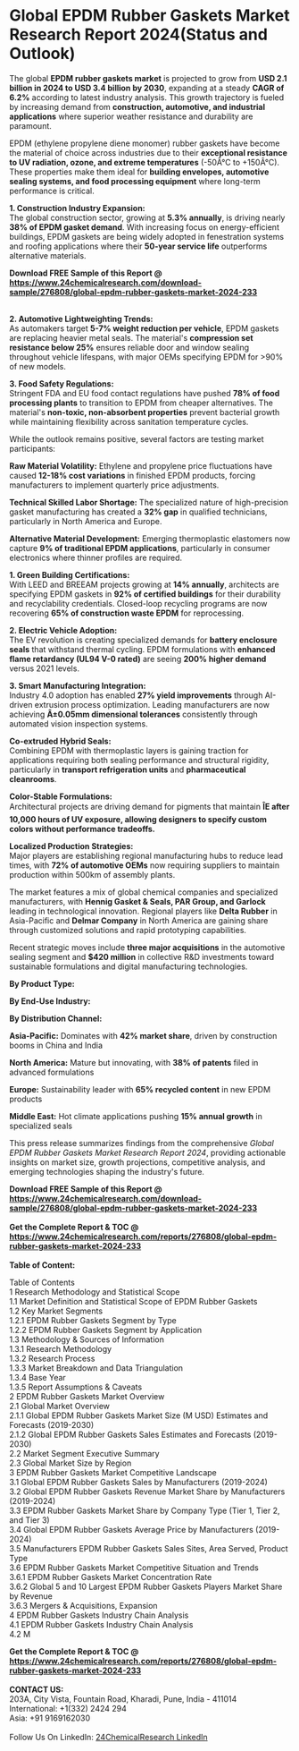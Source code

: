 <h1>Global EPDM Rubber Gaskets Market Research Report 2024(Status and Outlook)</h1><p>The global <strong>EPDM rubber gaskets market</strong> is projected to grow from <strong>USD 2.1 billion in 2024 to USD 3.4 billion by 2030</strong>, expanding at a steady <strong>CAGR of 6.2%</strong> according to latest industry analysis. This growth trajectory is fueled by increasing demand from <strong>construction, automotive, and industrial applications</strong> where superior weather resistance and durability are paramount.</p><p>EPDM (ethylene propylene diene monomer) rubber gaskets have become the material of choice across industries due to their <strong>exceptional resistance to UV radiation, ozone, and extreme temperatures</strong> (-50Â°C to +150Â°C). These properties make them ideal for <strong>building envelopes, automotive sealing systems, and food processing equipment</strong> where long-term performance is critical.</p><p><strong>1. Construction Industry Expansion:</strong><br>
The global construction sector, growing at <strong>5.3% annually</strong>, is driving nearly <strong>38% of EPDM gasket demand</strong>. With increasing focus on energy-efficient buildings, EPDM gaskets are being widely adopted in fenestration systems and roofing applications where their <strong>50-year service life</strong> outperforms alternative materials.</p><div><b>Download FREE Sample of this Report @ 
            <a href="https://www.24chemicalresearch.com/download-sample/276808/global-epdm-rubber-gaskets-market-2024-233">
            https://www.24chemicalresearch.com/download-sample/276808/global-epdm-rubber-gaskets-market-2024-233</a></b></div><br><p><strong>2. Automotive Lightweighting Trends:</strong><br>
As automakers target <strong>5-7% weight reduction per vehicle</strong>, EPDM gaskets are replacing heavier metal seals. The material's <strong>compression set resistance below 25%</strong> ensures reliable door and window sealing throughout vehicle lifespans, with major OEMs specifying EPDM for &gt;90% of new models.</p><p><strong>3. Food Safety Regulations:</strong><br>
Stringent FDA and EU food contact regulations have pushed <strong>78% of food processing plants</strong> to transition to EPDM from cheaper alternatives. The material's <strong>non-toxic, non-absorbent properties</strong> prevent bacterial growth while maintaining flexibility across sanitation temperature cycles.</p><p>While the outlook remains positive, several factors are testing market participants:</p><p><strong>Raw Material Volatility:</strong> Ethylene and propylene price fluctuations have caused <strong>12-18% cost variations</strong> in finished EPDM products, forcing manufacturers to implement quarterly price adjustments.</p><p><strong>Technical Skilled Labor Shortage:</strong> The specialized nature of high-precision gasket manufacturing has created a <strong>32% gap</strong> in qualified technicians, particularly in North America and Europe.</p><p><strong>Alternative Material Development:</strong> Emerging thermoplastic elastomers now capture <strong>9% of traditional EPDM applications</strong>, particularly in consumer electronics where thinner profiles are required.</p><p><strong>1. Green Building Certifications:</strong><br>
With LEED and BREEAM projects growing at <strong>14% annually</strong>, architects are specifying EPDM gaskets in <strong>92% of certified buildings</strong> for their durability and recyclability credentials. Closed-loop recycling programs are now recovering <strong>65% of construction waste EPDM</strong> for reprocessing.</p><p><strong>2. Electric Vehicle Adoption:</strong><br>
The EV revolution is creating specialized demands for <strong>battery enclosure seals</strong> that withstand thermal cycling. EPDM formulations with <strong>enhanced flame retardancy (UL94 V-0 rated)</strong> are seeing <strong>200% higher demand</strong> versus 2021 levels.</p><p><strong>3. Smart Manufacturing Integration:</strong><br>
Industry 4.0 adoption has enabled <strong>27% yield improvements</strong> through AI-driven extrusion process optimization. Leading manufacturers are now achieving <strong>Â±0.05mm dimensional tolerances</strong> consistently through automated vision inspection systems.</p><p><strong>Co-extruded Hybrid Seals:</strong><br>
	Combining EPDM with thermoplastic layers is gaining traction for applications requiring both sealing performance and structural rigidity, particularly in <strong>transport refrigeration units</strong> and <strong>pharmaceutical cleanrooms</strong>.</p><p><strong>Color-Stable Formulations:</strong><br>
	Architectural projects are driving demand for pigments that maintain <strong>ÎE after 10,000 hours of UV exposure, allowing designers to specify custom colors without performance tradeoffs.</strong></p><p><strong>Localized Production Strategies:</strong><br>
	Major players are establishing regional manufacturing hubs to reduce lead times, with <strong>72% of automotive OEMs</strong> now requiring suppliers to maintain production within 500km of assembly plants.</p><p>The market features a mix of global chemical companies and specialized manufacturers, with <strong>Hennig Gasket &amp; Seals, PAR Group, and Garlock</strong> leading in technological innovation. Regional players like <strong>Delta Rubber</strong> in Asia-Pacific and <strong>Delmar Company</strong> in North America are gaining share through customized solutions and rapid prototyping capabilities.</p><p>Recent strategic moves include <strong>three major acquisitions</strong> in the automotive sealing segment and <strong>$420 million</strong> in collective R&amp;D investments toward sustainable formulations and digital manufacturing technologies.</p><p><strong>By Product Type:</strong></p><p><strong>By End-Use Industry:</strong></p><p><strong>By Distribution Channel:</strong></p><p><strong>Asia-Pacific:</strong> Dominates with <strong>42% market share</strong>, driven by construction booms in China and India</p><p><strong>North America:</strong> Mature but innovating, with <strong>38% of patents</strong> filed in advanced formulations</p><p><strong>Europe:</strong> Sustainability leader with <strong>65% recycled content</strong> in new EPDM products</p><p><strong>Middle East:</strong> Hot climate applications pushing <strong>15% annual growth</strong> in specialized seals</p><p>This press release summarizes findings from the comprehensive <em>Global EPDM Rubber Gaskets Market Research Report 2024</em>, providing actionable insights on market size, growth projections, competitive analysis, and emerging technologies shaping the industry's future.</p><div><b>Download FREE Sample of this Report @ 
            <a href="https://www.24chemicalresearch.com/download-sample/276808/global-epdm-rubber-gaskets-market-2024-233">
            https://www.24chemicalresearch.com/download-sample/276808/global-epdm-rubber-gaskets-market-2024-233</a></b></div><br><div><b>Get the Complete Report & TOC @ 
            <a href="https://www.24chemicalresearch.com/reports/276808/global-epdm-rubber-gaskets-market-2024-233">
            https://www.24chemicalresearch.com/reports/276808/global-epdm-rubber-gaskets-market-2024-233</a></b></div><br>
            <b>Table of Content:</b><p>Table of Contents<br />
1 Research Methodology and Statistical Scope<br />
1.1 Market Definition and Statistical Scope of EPDM Rubber Gaskets<br />
1.2 Key Market Segments<br />
1.2.1 EPDM Rubber Gaskets Segment by Type<br />
1.2.2 EPDM Rubber Gaskets Segment by Application<br />
1.3 Methodology & Sources of Information<br />
1.3.1 Research Methodology<br />
1.3.2 Research Process<br />
1.3.3 Market Breakdown and Data Triangulation<br />
1.3.4 Base Year<br />
1.3.5 Report Assumptions & Caveats<br />
2 EPDM Rubber Gaskets Market Overview<br />
2.1 Global Market Overview<br />
2.1.1 Global EPDM Rubber Gaskets Market Size (M USD) Estimates and Forecasts (2019-2030)<br />
2.1.2 Global EPDM Rubber Gaskets Sales Estimates and Forecasts (2019-2030)<br />
2.2 Market Segment Executive Summary<br />
2.3 Global Market Size by Region<br />
3 EPDM Rubber Gaskets Market Competitive Landscape<br />
3.1 Global EPDM Rubber Gaskets Sales by Manufacturers (2019-2024)<br />
3.2 Global EPDM Rubber Gaskets Revenue Market Share by Manufacturers (2019-2024)<br />
3.3 EPDM Rubber Gaskets Market Share by Company Type (Tier 1, Tier 2, and Tier 3)<br />
3.4 Global EPDM Rubber Gaskets Average Price by Manufacturers (2019-2024)<br />
3.5 Manufacturers EPDM Rubber Gaskets Sales Sites, Area Served, Product Type<br />
3.6 EPDM Rubber Gaskets Market Competitive Situation and Trends<br />
3.6.1 EPDM Rubber Gaskets Market Concentration Rate<br />
3.6.2 Global 5 and 10 Largest EPDM Rubber Gaskets Players Market Share by Revenue<br />
3.6.3 Mergers & Acquisitions, Expansion<br />
4 EPDM Rubber Gaskets Industry Chain Analysis<br />
4.1 EPDM Rubber Gaskets Industry Chain Analysis<br />
4.2 M</p><div><b>Get the Complete Report & TOC @ 
            <a href="https://www.24chemicalresearch.com/reports/276808/global-epdm-rubber-gaskets-market-2024-233">
            https://www.24chemicalresearch.com/reports/276808/global-epdm-rubber-gaskets-market-2024-233</a></b></div><br><b>CONTACT US:</b><br>
            203A, City Vista, Fountain Road, Kharadi, Pune, India - 411014<br>
            International: +1(332) 2424 294<br>
            Asia: +91 9169162030 <br><br>
            Follow Us On LinkedIn: <a href="https://www.linkedin.com/company/24chemicalresearch/">24ChemicalResearch LinkedIn</a>